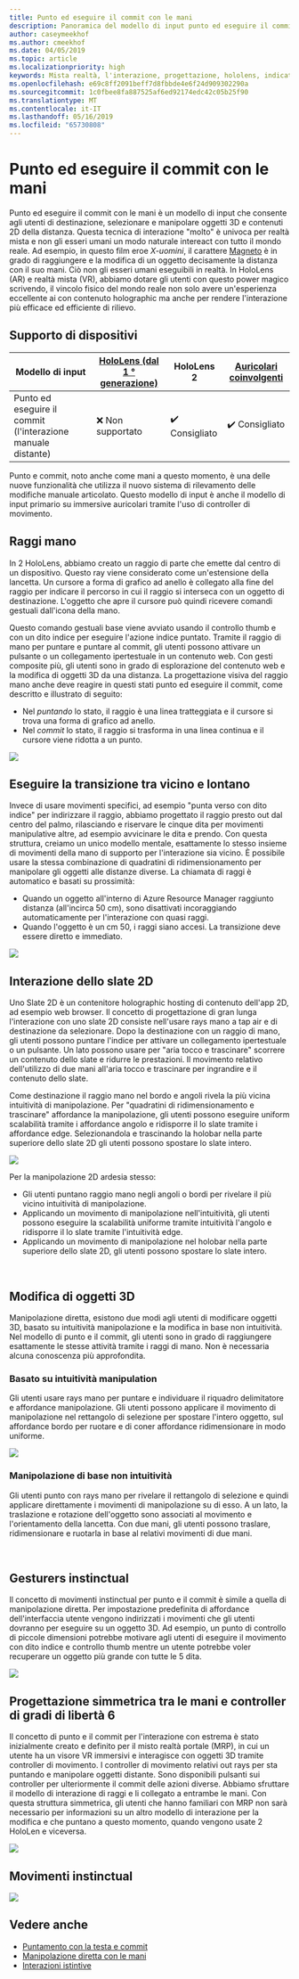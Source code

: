 ```yaml
---
title: Punto ed eseguire il commit con le mani
description: Panoramica del modello di input punto ed eseguire il commit
author: caseymeekhof
ms.author: cmeekhof
ms.date: 04/05/2019
ms.topic: article
ms.localizationpriority: high
keywords: Mista realtà, l'interazione, progettazione, hololens, indicatori, a questo momento, scegliere ed eseguire il commit
ms.openlocfilehash: e69c8ff2091beff7d8fbbde4e6f24d909302290a
ms.sourcegitcommit: 1c0fbee8fa887525af6ed92174edc42c05b25f90
ms.translationtype: MT
ms.contentlocale: it-IT
ms.lasthandoff: 05/16/2019
ms.locfileid: "65730808"
---
```

# <a name="point-and-commit-with-hands"></a>Punto ed eseguire il commit con le mani
Punto ed eseguire il commit con le mani è un modello di input che consente agli utenti di destinazione, selezionare e manipolare oggetti 3D e contenuti 2D della distanza. Questa tecnica di interazione "molto" è univoca per realtà mista e non gli esseri umani un modo naturale intereact con tutto il mondo reale. Ad esempio, in questo film eroe *X-uomini*, il carattere [Magneto](https://en.wikipedia.org/wiki/Magneto_(comics)) è in grado di raggiungere e la modifica di un oggetto decisamente la distanza con il suo mani. Ciò non gli esseri umani eseguibili in realtà. In HoloLens (AR) e realtà mista (VR), abbiamo dotare gli utenti con questo power magico scrivendo, il vincolo fisico del mondo reale non solo avere un'esperienza eccellente ai con contenuto holographic ma anche per rendere l'interazione più efficace ed efficiente di rilievo.

## <a name="device-support"></a>Supporto di dispositivi

Modello di input | [HoloLens (dal 1 ° generazione)](https://docs.microsoft.com/en-us/windows/mixed-reality/hololens-hardware-details) | HoloLens 2 | [Auricolari coinvolgenti](https://docs.microsoft.com/en-us/windows/mixed-reality/immersive-headset-hardware-details) |
| ---------| -----| ----- | ---------|
Punto ed eseguire il commit (l'interazione manuale distante) | ❌ Non supportato | ✔️ Consigliato | ✔️ Consigliato

Punto e commit, noto anche come mani a questo momento, è una delle nuove funzionalità che utilizza il nuovo sistema di rilevamento delle modifiche manuale articolato. Questo modello di input è anche il modello di input primario su immersive auricolari tramite l'uso di controller di movimento.

## <a name="hand-rays"></a>Raggi mano

In 2 HoloLens, abbiamo creato un raggio di parte che emette dal centro di un dispositivo. Questo ray viene considerato come un'estensione della lancetta. Un cursore a forma di grafico ad anello è collegato alla fine del raggio per indicare il percorso in cui il raggio si interseca con un oggetto di destinazione. L'oggetto che apre il cursore può quindi ricevere comandi gestuali dall'icona della mano.

Questo comando gestuali base viene avviato usando il controllo thumb e con un dito indice per eseguire l'azione indice puntato. Tramite il raggio di mano per puntare e puntare al commit, gli utenti possono attivare un pulsante o un collegamento ipertestuale in un contenuto web. Con gesti composite più, gli utenti sono in grado di esplorazione del contenuto web e la modifica di oggetti 3D da una distanza. La progettazione visiva del raggio mano anche deve reagire in questi stati punto ed eseguire il commit, come descritto e illustrato di seguito: 

* Nel *puntando* lo stato, il raggio è una linea tratteggiata e il cursore si trova una forma di grafico ad anello.
* Nel *commit* lo stato, il raggio si trasforma in una linea continua e il cursore viene ridotta a un punto.

![](images/Hand-Rays-720px.jpg)

## <a name="transition-between-near-and-far"></a>Eseguire la transizione tra vicino e lontano

Invece di usare movimenti specifici, ad esempio "punta verso con dito indice" per indirizzare il raggio, abbiamo progettato il raggio presto out dal centro del palmo, rilasciando e riservare le cinque dita per movimenti manipulative altre, ad esempio avvicinare le dita e prendo. Con questa struttura, creiamo un unico modello mentale, esattamente lo stesso insieme di movimenti della mano di supporto per l'interazione sia vicino. È possibile usare la stessa combinazione di quadratini di ridimensionamento per manipolare gli oggetti alle distanze diverse. La chiamata di raggi è automatico e basati su prossimità:

*  Quando un oggetto all'interno di Azure Resource Manager raggiunto distanza (all'incirca 50 cm), sono disattivati incoraggiando automaticamente per l'interazione con quasi raggi.
*  Quando l'oggetto è un cm 50, i raggi siano accesi. La transizione deve essere diretto e immediato.

![](images/Transition-Between-Near-And-Far-720px.jpg)

## <a name="2d-slate-interaction"></a>Interazione dello slate 2D

Uno Slate 2D è un contenitore holographic hosting di contenuto dell'app 2D, ad esempio web browser. Il concetto di progettazione di gran lunga l'interazione con uno slate 2D consiste nell'usare rays mano a tap air e di destinazione da selezionare. Dopo la destinazione con un raggio di mano, gli utenti possono puntare l'indice per attivare un collegamento ipertestuale o un pulsante. Un lato possono usare per "aria tocco e trascinare" scorrere un contenuto dello slate e ridurre le prestazioni. Il movimento relativo dell'utilizzo di due mani all'aria tocco e trascinare per ingrandire e il contenuto dello slate.

Come destinazione il raggio mano nel bordo e angoli rivela la più vicina intuitività di manipolazione. Per "quadratini di ridimensionamento e trascinare" affordance la manipolazione, gli utenti possono eseguire uniform scalabilità tramite i affordance angolo e ridisporre il lo slate tramite i affordance edge. Selezionandola e trascinando la holobar nella parte superiore dello slate 2D gli utenti possono spostare lo slate intero.

![](images/2D-Slate-Interaction-Far-720px.jpg)

Per la manipolazione 2D ardesia stesso:<br>

* Gli utenti puntano raggio mano negli angoli o bordi per rivelare il più vicino intuitività di manipolazione. 
* Applicando un movimento di manipolazione nell'intuitività, gli utenti possono eseguire la scalabilità uniforme tramite intuitività l'angolo e ridisporre il lo slate tramite l'intuitività edge. 
* Applicando un movimento di manipolazione nel holobar nella parte superiore dello slate 2D, gli utenti possono spostare lo slate intero.<br>

<br>

## <a name="3d-object-manipulation"></a>Modifica di oggetti 3D

Manipolazione diretta, esistono due modi agli utenti di modificare oggetti 3D, basato su intuitività manipolazione e la modifica in base non intuitività. Nel modello di punto e il commit, gli utenti sono in grado di raggiungere esattamente le stesse attività tramite i raggi di mano. Non è necessaria alcuna conoscenza più approfondita.<br>

### <a name="affordance-based-manipulation"></a>Basato su intuitività manipulation
Gli utenti usare rays mano per puntare e individuare il riquadro delimitatore e affordance manipolazione. Gli utenti possono applicare il movimento di manipolazione nel rettangolo di selezione per spostare l'intero oggetto, sul affordance bordo per ruotare e di coner affordance ridimensionare in modo uniforme. <br>

![](images/3D-Object-Manipulation-Far-720px.jpg) <br>


### <a name="non-affordance-based-manipulation"></a>Manipolazione di base non intuitività
Gli utenti punto con rays mano per rivelare il rettangolo di selezione e quindi applicare direttamente i movimenti di manipolazione su di esso. A un lato, la traslazione e rotazione dell'oggetto sono associati al movimento e l'orientamento della lancetta. Con due mani, gli utenti possono traslare, ridimensionare e ruotarla in base al relativi movimenti di due mani.<br>

<br>

## <a name="instinctual-gesturers"></a>Gesturers instinctual
Il concetto di movimenti instinctual per punto e il commit è simile a quella di manipolazione diretta. Per impostazione predefinita di affordance dell'interfaccia utente vengono indirizzati i movimenti che gli utenti dovranno per eseguire su un oggetto 3D. Ad esempio, un punto di controllo di piccole dimensioni potrebbe motivare agli utenti di eseguire il movimento con dito indice e controllo thumb mentre un utente potrebbe voler recuperare un oggetto più grande con tutte le 5 dita.

![](images/Instinctual-Gestures-Far-720px.jpg)<br>

## <a name="symmetric-design-between-hands-and-6-dof-controller"></a>Progettazione simmetrica tra le mani e controller di gradi di libertà 6 
Il concetto di punto e il commit per l'interazione con estrema è stato inizialmente creato e definito per il misto realtà portale (MRP), in cui un utente ha un visore VR immersivi e interagisce con oggetti 3D tramite controller di movimento. I controller di movimento relativi out rays per sta puntando e manipolare oggetti distante. Sono disponibili pulsanti sui controller per ulteriormente il commit delle azioni diverse. Abbiamo sfruttare il modello di interazione di raggi e li collegato a entrambe le mani. Con questa struttura simmetrica, gli utenti che hanno familiari con MRP non sarà necessario per informazioni su un altro modello di interazione per la modifica e che puntano a questo momento, quando vengono usate 2 HoloLen e viceversa.    

![](images/Symmetric-Design-For-Rays-720px.jpg)<br>

## <a name="instinctual-gestures"></a>Movimenti instinctual

![](images/Instinctual-Gestures-Far-720px.jpg)

## <a name="see-also"></a>Vedere anche
* [Puntamento con la testa e commit](gaze-and-commit.md)
* [Manipolazione diretta con le mani](direct-manipulation.md)
* [Interazioni istintive](interaction-fundamentals.md)

